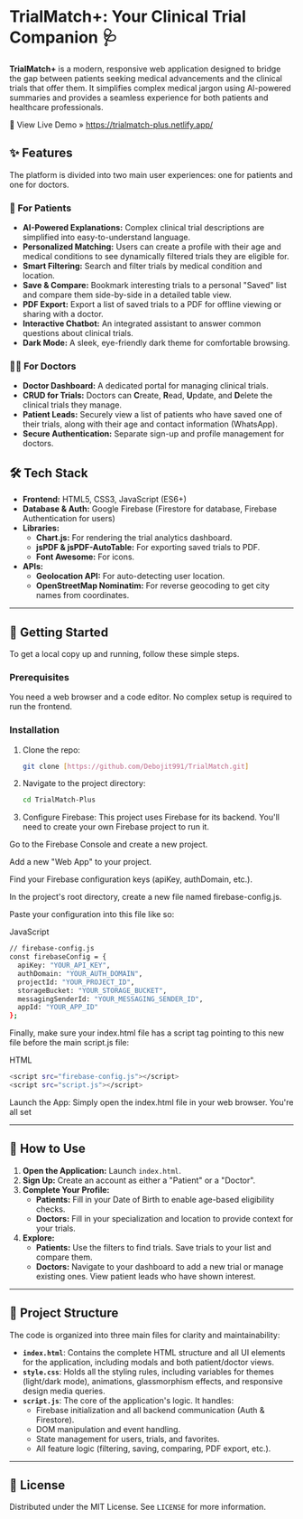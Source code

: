 # TrialMatch+: Your Clinical Trial Companion 🩺

**TrialMatch+** is a modern, responsive web application designed to bridge the gap between patients seeking medical advancements and the clinical trials that offer them. It simplifies complex medical jargon using AI-powered summaries and provides a seamless experience for both patients and healthcare professionals.

🚀 View Live Demo » https://trialmatch-plus.netlify.app/




## ✨ Features

The platform is divided into two main user experiences: one for patients and one for doctors.

### 🧍 For Patients
* **AI-Powered Explanations:** Complex clinical trial descriptions are simplified into easy-to-understand language.
* **Personalized Matching:** Users can create a profile with their age and medical conditions to see dynamically filtered trials they are eligible for.
* **Smart Filtering:** Search and filter trials by medical condition and location.
* **Save & Compare:** Bookmark interesting trials to a personal "Saved" list and compare them side-by-side in a detailed table view.
* **PDF Export:** Export a list of saved trials to a PDF for offline viewing or sharing with a doctor.
* **Interactive Chatbot:** An integrated assistant to answer common questions about clinical trials.
* **Dark Mode:** A sleek, eye-friendly dark theme for comfortable browsing.

### 👨‍⚕️ For Doctors
* **Doctor Dashboard:** A dedicated portal for managing clinical trials.
* **CRUD for Trials:** Doctors can **C**reate, **R**ead, **U**pdate, and **D**elete the clinical trials they manage.
* **Patient Leads:** Securely view a list of patients who have saved one of their trials, along with their age and contact information (WhatsApp).
* **Secure Authentication:** Separate sign-up and profile management for doctors.



## 🛠️ Tech Stack

* **Frontend:** HTML5, CSS3, JavaScript (ES6+)
* **Database & Auth:** Google Firebase (Firestore for database, Firebase Authentication for users)
* **Libraries:**
    * **Chart.js:** For rendering the trial analytics dashboard.
    * **jsPDF & jsPDF-AutoTable:** For exporting saved trials to PDF.
    * **Font Awesome:** For icons.
* **APIs:**
    * **Geolocation API:** For auto-detecting user location.
    * **OpenStreetMap Nominatim:** For reverse geocoding to get city names from coordinates.

---

## 🚀 Getting Started

To get a local copy up and running, follow these simple steps.

### Prerequisites

You need a web browser and a code editor. No complex setup is required to run the frontend.

### Installation

1.  Clone the repo:
    ```sh
    git clone [https://github.com/Debojit991/TrialMatch.git]
    ```
2.  Navigate to the project directory:
    ```sh
    cd TrialMatch-Plus
    ```
3.  Configure Firebase:
This project uses Firebase for its backend. You'll need to create your own Firebase project to run it.

Go to the Firebase Console and create a new project.

Add a new "Web App" to your project.

Find your Firebase configuration keys (apiKey, authDomain, etc.).

In the project's root directory, create a new file named firebase-config.js.

Paste your configuration into this file like so:

JavaScript
```sh
// firebase-config.js
const firebaseConfig = {
  apiKey: "YOUR_API_KEY",
  authDomain: "YOUR_AUTH_DOMAIN",
  projectId: "YOUR_PROJECT_ID",
  storageBucket: "YOUR_STORAGE_BUCKET",
  messagingSenderId: "YOUR_MESSAGING_SENDER_ID",
  appId: "YOUR_APP_ID"
};
```
Finally, make sure your index.html file has a script tag pointing to this new file before the main script.js file:

HTML
```sh
<script src="firebase-config.js"></script>
<script src="script.js"></script>
```
Launch the App:
Simply open the index.html file in your web browser. You're all set

---

## 📖 How to Use

1.  **Open the Application:** Launch `index.html`.
2.  **Sign Up:** Create an account as either a "Patient" or a "Doctor".
3.  **Complete Your Profile:**
    * **Patients:** Fill in your Date of Birth to enable age-based eligibility checks.
    * **Doctors:** Fill in your specialization and location to provide context for your trials.
4.  **Explore:**
    * **Patients:** Use the filters to find trials. Save trials to your list and compare them.
    * **Doctors:** Navigate to your dashboard to add a new trial or manage existing ones. View patient leads who have shown interest.

---

## 📂 Project Structure

The code is organized into three main files for clarity and maintainability:

* **`index.html`**: Contains the complete HTML structure and all UI elements for the application, including modals and both patient/doctor views.
* **`style.css`**: Holds all the styling rules, including variables for themes (light/dark mode), animations, glassmorphism effects, and responsive design media queries.
* **`script.js`**: The core of the application's logic. It handles:
    * Firebase initialization and all backend communication (Auth & Firestore).
    * DOM manipulation and event handling.
    * State management for users, trials, and favorites.
    * All feature logic (filtering, saving, comparing, PDF export, etc.).

---

## 📄 License

Distributed under the MIT License. See `LICENSE` for more information.
